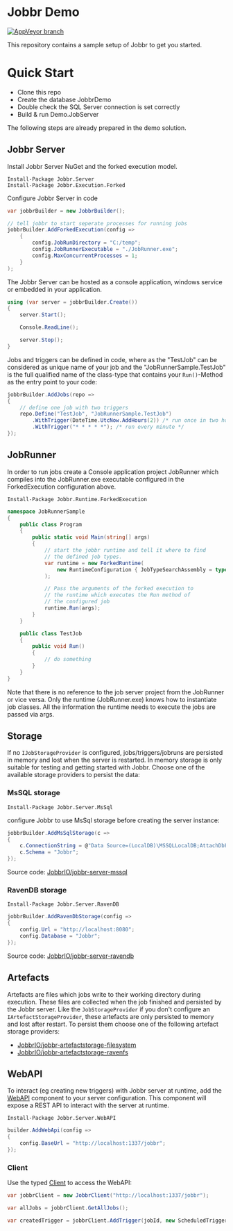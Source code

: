 # Jobbr Demo

[![AppVeyor branch](https://img.shields.io/github/check-runs/jobbrIO/jobbr-demo/master)](https://github.com/jobbrIO/demo/actions/workflows/ci.yml)

This repository contains a sample setup of Jobbr to get you started.

# Quick Start

- Clone this repo
- Create the database JobbrDemo
- Double check the SQL Server connection is set correctly
- Build & run Demo.JobServer

The following steps are already prepared in the demo solution.

## Jobbr Server

Install Jobbr Server NuGet and the forked execution model.
```
Install-Package Jobbr.Server
Install-Package Jobbr.Execution.Forked
```

Configure Jobbr Server in code
```c#
var jobbrBuilder = new JobbrBuilder();

// tell jobbr to start seperate processes for running jobs
jobbrBuilder.AddForkedExecution(config =>
    {
        config.JobRunDirectory = "C:/temp";
        config.JobRunnerExecutable = "./JobRunner.exe";
        config.MaxConcurrentProcesses = 1;
    }
);
```

The Jobbr Server can be hosted as a console application, windows service or embedded in your application.
```c#
using (var server = jobbrBuilder.Create())
{
    server.Start();

    Console.ReadLine();

    server.Stop();
}
```

Jobs and triggers can be defined in code, where as the "TestJob" can be considered as unique name of your job and the "JobRunnerSample.TestJob" is the full qualified name of the class-type that contains your `Run()`-Method as the entry point to your code:

```c#
jobbrBuilder.AddJobs(repo =>
{
    // define one job with two triggers
    repo.Define("TestJob", "JobRunnerSample.TestJob")
        .WithTrigger(DateTime.UtcNow.AddHours(2)) /* run once in two hours */
        .WithTrigger("* * * * *"); /* run every minute */
});
```

## JobRunner

In order to run jobs create a Console application project JobRunner which compiles into the JobRunner.exe executable configured in the ForkedExecution configuration above.

```
Install-Package Jobbr.Runtime.ForkedExecution
```

```c#
namespace JobRunnerSample
{
    public class Program
    {
        public static void Main(string[] args)
        {
            // start the jobbr runtime and tell it where to find
            // the defined job types.
            var runtime = new ForkedRuntime(
                new RuntimeConfiguration { JobTypeSearchAssembly = typeof(Program).Assembly) }
            );

            // Pass the arguments of the forked execution to
            // the runtime which executes the Run method of 
            // the configured job
            runtime.Run(args);
        }
    }

    public class TestJob
    {
        public void Run()
        {
            // do something
        }
    }
}
```

Note that there is no reference to the job server project from the JobRunner or vice versa. Only the runtime (JobRunner.exe) knows how to instantiate job classes. All the information the runtime needs to execute the jobs are passed via args.

## Storage

If no `IJobStorageProvider` is configured, jobs/triggers/jobruns are persisted in memory and lost when the server is restarted. In memory storage is only suitable for testing and getting started with Jobbr. Choose one of the available storage providers to persist the data:

### MsSQL storage

```
Install-Package Jobbr.Server.MsSql
```

configure Jobbr to use MsSql storage before creating the server instance:
```c#
jobbrBuilder.AddMsSqlStorage(c =>
{
    c.ConnectionString = @"Data Source=(LocalDB)\MSSQLLocalDB;AttachDbFilename=C:\temp\jobbr.mdf;Integrated Security=True;Connect Timeout=30";
    c.Schema = "Jobbr";
});
```
Source code: [JobbrIO/jobbr-server-mssql](https://github.com/jobbrIO/jobbr-storage-mssql)

### RavenDB storage

```
Install-Package Jobbr.Server.RavenDB
```
```c#
jobbrBuilder.AddRavenDbStorage(config =>
{
    config.Url = "http://localhost:8080";
    config.Database = "Jobbr";
});
```
Source code: [JobbrIO/jobbr-server-ravendb](https://github.com/jobbrIO/jobbr-storage-ravendb)

## Artefacts

Artefacts are files which jobs write to their working directory during execution. These files are collected when the job finished and persisted by the Jobbr server. Like the `JobStorageProvider` if you don't configure an `IArtefactStorageProvider`, these artefacts are only persisted to memory and lost after restart. To persist them choose one of the following artefact storage providers:

- [JobbrIO/jobbr-artefactstorage-filesystem](https://github.com/jobbrIO/jobbr-artefactstorage-filesystem)
- [JobbrIO/jobbr-artefactstorage-ravenfs](https://github.com/jobbrIO/jobbr-artefactstorage-ravenfs)

## WebAPI

To interact (eg creating new triggers) with Jobbr server at runtime, add the [WebAPI](https://github.com/jobbrIO/jobbr-webapi) component to your server configuration. This component will expose a REST API to interact with the server at runtime.

```
Install-Package Jobbr.Server.WebAPI
```

```c#
builder.AddWebApi(config => 
{
	config.BaseUrl = "http://localhost:1337/jobbr";
});
```

### Client

Use the typed [Client](https://www.nuget.org/packages/Jobbr.Client) to access the WebAPI:

```c#
var jobbrClient = new JobbrClient("http://localhost:1337/jobbr");

var allJobs = jobbrClient.GetAllJobs();

var createdTrigger = jobbrClient.AddTrigger(jobId, new ScheduledTriggerDto { IsActive = true, StartDateTimeUtc = DateTime.UtcNow.AddMinutes(30) });
```
